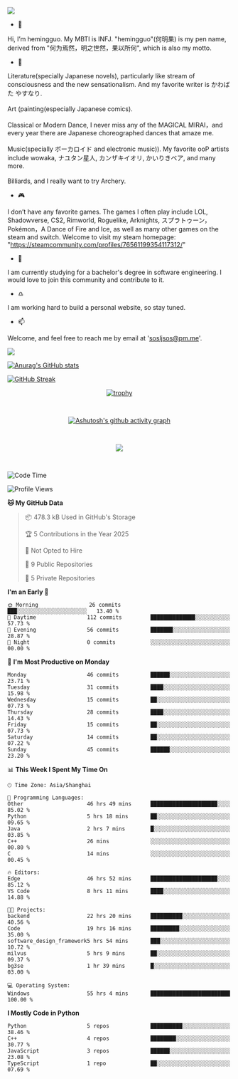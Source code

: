 ![](https://github.com/hemingguo/hemingguo/blob/main/butterfly_smile.png)

- 👋
  
Hi, I’m hemingguo. My MBTI is INFJ. "hemingguo"(何明果) is my pen name, derived from "何为焉然，明之世然，果以所何", which is also my motto.



- 🎨
  

Literature(specially Japanese novels), particularly like stream of consciousness and the new sensationalism. And my favorite writer is かわばた やすなり. <br><br>
Art (painting(especially Japanese comics). <br><br>
Classical or Modern Dance, I never miss any of the MAGICAL MIRAI，and every year there are Japanese choreographed dances that amaze me. <br><br>
Music(specially ボーカロイド and electronic music)). My favorite ooP artists include wowaka, ナユタン星人, カンザキイオリ, かいりきベア, and many more. <br><br>
Billiards, and I really want to try Archery.



- 🎮 


I don’t have any favorite games. The games I often play include LOL, Shadowverse, CS2, Rimworld, Roguelike, Arknights, スプラトゥーン，Pokémon，A Dance of Fire and Ice, as well as many other games on the steam and switch. Welcome to visit my steam homepage: "https://steamcommunity.com/profiles/76561199354117312/"



- 🌱



I am currently studying for a bachelor's degree in software engineering. I would love to join this community and contribute to it.



- ♎ 


I am working hard to build a personal website, so stay tuned.



- 📫 


Welcome, and feel free to reach me by email at 'sosljsos@pm.me'.


![](http://antzuhl.cn:4000/get/@hemingguo.readme)

[![Anurag's GitHub stats](https://github-readme-stats.vercel.app/api?username=hemingguo&show_icons=true&count_private=true&theme=aura&hide_border=true&icon_color=FF4500&text_color=76EE00)](https://github.com/anuraghazra/github-readme-stats)    



[![GitHub Streak](https://github-readme-streak-stats.herokuapp.com/?user=hemingguo&hide_border=true&theme=tokyonight)](https://git.io/streak-stats)

<div align="center">

[![trophy](https://github-profile-trophy.vercel.app/?username=hemingguo&theme=dracula)](https://github.com/ryo-ma/github-profile-trophy)

<br>

[![Ashutosh's github activity graph](https://github-readme-activity-graph.vercel.app/graph?username=hemingguo&theme=tokyo-night&hide_border=true)](https://github.com/ashutosh00710/github-readme-activity-graph)

</div>

<br>

<p align="center">
  <a href="https://skillicons.dev">
    <img src="https://skillicons.dev/icons?i=cpp,c,vim,py,clion,github,git,docker,java,js,idea,linux,md,matlab,nodejs,obsidian,pycharm,pytorch,qt,react,stackoverflow,unreal,unity,vscode,vue,windows" />
  </a>
</p>

<br>

<!--START_SECTION:waka-->
![Code Time](http://img.shields.io/badge/Code%20Time-2%2C308%20hrs%2014%20mins-blue)

![Profile Views](http://img.shields.io/badge/Profile%20Views-77-blue)

**🐱 My GitHub Data** 

> 📦 478.3 kB Used in GitHub's Storage 
 > 
> 🏆 5 Contributions in the Year 2025
 > 
> 🚫 Not Opted to Hire
 > 
> 📜 9 Public Repositories 
 > 
> 🔑 5 Private Repositories 
 > 
**I'm an Early 🐤** 

```text
🌞 Morning                26 commits          ███░░░░░░░░░░░░░░░░░░░░░░   13.40 % 
🌆 Daytime                112 commits         ██████████████░░░░░░░░░░░   57.73 % 
🌃 Evening                56 commits          ███████░░░░░░░░░░░░░░░░░░   28.87 % 
🌙 Night                  0 commits           ░░░░░░░░░░░░░░░░░░░░░░░░░   00.00 % 
```
📅 **I'm Most Productive on Monday** 

```text
Monday                   46 commits          ██████░░░░░░░░░░░░░░░░░░░   23.71 % 
Tuesday                  31 commits          ████░░░░░░░░░░░░░░░░░░░░░   15.98 % 
Wednesday                15 commits          ██░░░░░░░░░░░░░░░░░░░░░░░   07.73 % 
Thursday                 28 commits          ████░░░░░░░░░░░░░░░░░░░░░   14.43 % 
Friday                   15 commits          ██░░░░░░░░░░░░░░░░░░░░░░░   07.73 % 
Saturday                 14 commits          ██░░░░░░░░░░░░░░░░░░░░░░░   07.22 % 
Sunday                   45 commits          ██████░░░░░░░░░░░░░░░░░░░   23.20 % 
```


📊 **This Week I Spent My Time On** 

```text
🕑︎ Time Zone: Asia/Shanghai

💬 Programming Languages: 
Other                    46 hrs 49 mins      █████████████████████░░░░   85.02 % 
Python                   5 hrs 18 mins       ██░░░░░░░░░░░░░░░░░░░░░░░   09.65 % 
Java                     2 hrs 7 mins        █░░░░░░░░░░░░░░░░░░░░░░░░   03.85 % 
C++                      26 mins             ░░░░░░░░░░░░░░░░░░░░░░░░░   00.80 % 
C                        14 mins             ░░░░░░░░░░░░░░░░░░░░░░░░░   00.45 % 

🔥 Editors: 
Edge                     46 hrs 52 mins      █████████████████████░░░░   85.12 % 
VS Code                  8 hrs 11 mins       ████░░░░░░░░░░░░░░░░░░░░░   14.88 % 

🐱‍💻 Projects: 
backend                  22 hrs 20 mins      ██████████░░░░░░░░░░░░░░░   40.56 % 
Code                     19 hrs 16 mins      █████████░░░░░░░░░░░░░░░░   35.00 % 
software_design_framework5 hrs 54 mins       ███░░░░░░░░░░░░░░░░░░░░░░   10.72 % 
milvus                   5 hrs 9 mins        ██░░░░░░░░░░░░░░░░░░░░░░░   09.37 % 
bg3se                    1 hr 39 mins        █░░░░░░░░░░░░░░░░░░░░░░░░   03.00 % 

💻 Operating System: 
Windows                  55 hrs 4 mins       █████████████████████████   100.00 % 
```

**I Mostly Code in Python** 

```text
Python                   5 repos             ██████████░░░░░░░░░░░░░░░   38.46 % 
C++                      4 repos             ████████░░░░░░░░░░░░░░░░░   30.77 % 
JavaScript               3 repos             ██████░░░░░░░░░░░░░░░░░░░   23.08 % 
TypeScript               1 repo              ██░░░░░░░░░░░░░░░░░░░░░░░   07.69 % 
```




<!--END_SECTION:waka-->
<!---
hemingguo/hemingguo is a ✨ special ✨ repository because its `README.md` (this file) appears on your GitHub profile.
You can click the Preview link to take a look at your changes.
--->
